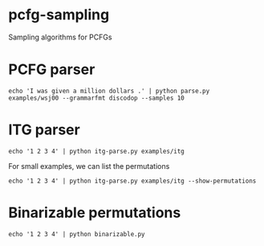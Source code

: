# pcfg-sampling
Sampling algorithms for PCFGs

# PCFG parser


    echo 'I was given a million dollars .' | python parse.py examples/wsj00 --grammarfmt discodop --samples 10


# ITG parser

    echo '1 2 3 4' | python itg-parse.py examples/itg


For small examples, we can list the permutations

    echo '1 2 3 4' | python itg-parse.py examples/itg --show-permutations

# Binarizable permutations

    echo '1 2 3 4' | python binarizable.py
